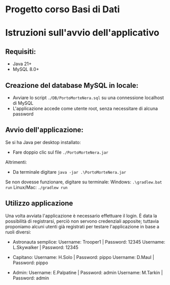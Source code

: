 # Progetto corso Basi di Dati
# Istruzioni sull'avvio dell'applicativo

## Requisiti:
- Java 21+
- MySQL 8.0+

## Creazione del database MySQL in locale:
- Avviare lo script `./DB/PortoMorteNera.sql` su una connessione localhost di MySQL
- L'applicazione accede come utente root, senza necessitare di alcuna password

## Avvio dell'applicazione:
Se si ha Java per desktop installato:
- Fare doppio clic sul file `./PortoMorteNera.jar`

Altrimenti:
- Da terminale digitare `java -jar .\PortoMorteNera.jar`

Se non dovesse funzionare, digitare su terminale:
Windows:
    `.\gradlew.bat run`
Linux/Mac:
    `./gradlew run`

## Utilizzo applicazione
Una volta avviata l'applicazione è necessario effettuare il login.
È data la possibilità di registrarsi, perciò non servono credenziali apposite;
tuttavia proponiamo alcuni utenti già registrati per testare l'applicazione in base a ruoli diversi:

- Astronauta semplice:
    Username: Trooper1 | Password: 12345
    Username: L.Skywalker | Password: 12345

- Capitano:
    Username: H.Solo | Password: pippo
    Username: D.Maul | Password: pippo

- Admin:
    Username: E.Palpatine | Password: admin
    Username: M.Tarkin | Password: admin
